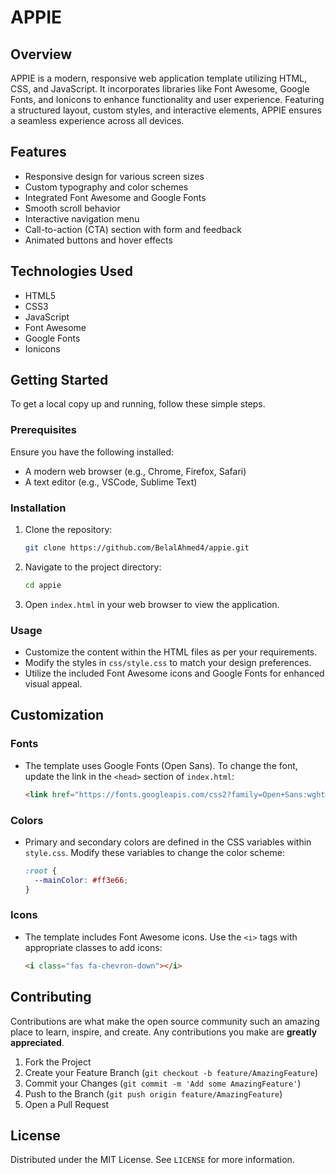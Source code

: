 # APPIE

## Overview

APPIE is a modern, responsive web application template utilizing HTML, CSS, and JavaScript. It incorporates libraries like Font Awesome, Google Fonts, and Ionicons to enhance functionality and user experience. Featuring a structured layout, custom styles, and interactive elements, APPIE ensures a seamless experience across all devices.

## Features

- Responsive design for various screen sizes
- Custom typography and color schemes
- Integrated Font Awesome and Google Fonts
- Smooth scroll behavior
- Interactive navigation menu
- Call-to-action (CTA) section with form and feedback
- Animated buttons and hover effects

## Technologies Used

- HTML5
- CSS3
- JavaScript
- Font Awesome
- Google Fonts
- Ionicons

## Getting Started

To get a local copy up and running, follow these simple steps.

### Prerequisites

Ensure you have the following installed:

- A modern web browser (e.g., Chrome, Firefox, Safari)
- A text editor (e.g., VSCode, Sublime Text)

### Installation

1. Clone the repository:
   ```sh
   git clone https://github.com/BelalAhmed4/appie.git
   ```

2. Navigate to the project directory:
   ```sh
   cd appie
   ```

3. Open `index.html` in your web browser to view the application.

### Usage

- Customize the content within the HTML files as per your requirements.
- Modify the styles in `css/style.css` to match your design preferences.
- Utilize the included Font Awesome icons and Google Fonts for enhanced visual appeal.
  
## Customization

### Fonts

- The template uses Google Fonts (Open Sans). To change the font, update the link in the `<head>` section of `index.html`:
  ```html
  <link href="https://fonts.googleapis.com/css2?family=Open+Sans:wght@400;700&display=swap" rel="stylesheet" />
  ```

### Colors

- Primary and secondary colors are defined in the CSS variables within `style.css`. Modify these variables to change the color scheme:
  ```css
  :root {
    --mainColor: #ff3e66;
  }
  ```

### Icons

- The template includes Font Awesome icons. Use the `<i>` tags with appropriate classes to add icons:
  ```html
  <i class="fas fa-chevron-down"></i>
  ```

## Contributing

Contributions are what make the open source community such an amazing place to learn, inspire, and create. Any contributions you make are **greatly appreciated**.

1. Fork the Project
2. Create your Feature Branch (`git checkout -b feature/AmazingFeature`)
3. Commit your Changes (`git commit -m 'Add some AmazingFeature'`)
4. Push to the Branch (`git push origin feature/AmazingFeature`)
5. Open a Pull Request

## License

Distributed under the MIT License. See `LICENSE` for more information.
